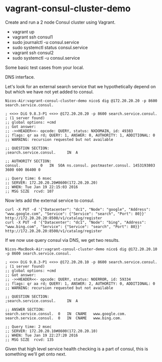 # vagrant-consul-cluster-demo

Create and run a 2 node Consul cluster using Vagrant.

* vagrant up
* vagrant ssh consul1
* sudo journalctl -u consul.service
* sudo systemctl status consul.service
* vagrant ssh consul2
* sudo systemctl -u consul.service

Some basic test cases from your local.

DNS interface.

Let's look for an external search service that we hypothetically depend on but which we have not yet added to consul.

	Nicos-Air:vagrant-consul-cluster-demo nico$ dig @172.20.20.20 -p 8600 search.service.consul.
	
	; <<>> DiG 9.8.3-P1 <<>> @172.20.20.20 -p 8600 search.service.consul.
	; (1 server found)
	;; global options: +cmd
	;; Got answer:
	;; ->>HEADER<<- opcode: QUERY, status: NXDOMAIN, id: 49383
	;; flags: qr aa rd; QUERY: 1, ANSWER: 0, AUTHORITY: 1, ADDITIONAL: 0
	;; WARNING: recursion requested but not available
	
	;; QUESTION SECTION:
	;search.service.consul.		IN	A
	
	;; AUTHORITY SECTION:
	consul.			0	IN	SOA	ns.consul. postmaster.consul. 1453193803 3600 600 86400 0
	
	;; Query time: 6 msec
	;; SERVER: 172.20.20.20#8600(172.20.20.20)
	;; WHEN: Tue Jan 19 22:15:03 2016
	;; MSG SIZE  rcvd: 107

Now lets add the external service to consul.

	curl -X PUT -d '{"Datacenter": "dc1", "Node": "google", "Address": "www.google.com", "Service": {"Service": "search", "Port": 80}}' http://172.20.20.20:8500/v1/catalog/register
	curl -X PUT -d '{"Datacenter": "dc1", "Node": "bing", "Address": "www.bing.com", "Service": {"Service": "search", "Port": 80}}' http://172.20.20.20:8500/v1/catalog/register

If we now use query consul via DNS, we get two results.

	Nicos-MacBook-Air:vagrant-consul-cluster-demo nico$ dig @172.20.20.10 -p 8600 search.service.consul.
	
	; <<>> DiG 9.8.3-P1 <<>> @172.20.20.10 -p 8600 search.service.consul.
	; (1 server found)
	;; global options: +cmd
	;; Got answer:
	;; ->>HEADER<<- opcode: QUERY, status: NOERROR, id: 59334
	;; flags: qr aa rd; QUERY: 1, ANSWER: 2, AUTHORITY: 0, ADDITIONAL: 0
	;; WARNING: recursion requested but not available
	
	;; QUESTION SECTION:
	;search.service.consul.		IN	A
	
	;; ANSWER SECTION:
	search.service.consul.	0	IN	CNAME	www.google.com.
	search.service.consul.	0	IN	CNAME	www.bing.com.
	
	;; Query time: 2 msec
	;; SERVER: 172.20.20.10#8600(172.20.20.10)
	;; WHEN: Tue Jan 19 22:27:20 2016
	;; MSG SIZE  rcvd: 135

Given that high level service health checking is a part of consul, this is something we'll get onto next.






